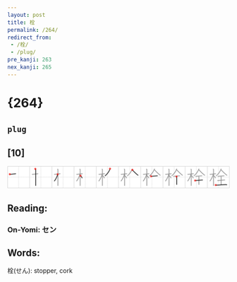 ```yaml
---
layout: post
title: 栓
permalink: /264/
redirect_from:
 - /栓/
 - /plug/
pre_kanji: 263
nex_kanji: 265
---
```


# {264}

## `plug`

## [10]

<div class="stroke"><img src="../images/E6A093.png" /></div>

## Reading:

### On-Yomi: セン

## Words:

栓(せん): stopper, cork
